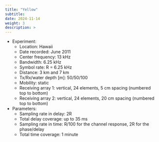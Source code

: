 ```yaml
---
title: "Yellow"
subtitle: 
date: 2024-11-14
weight: 3
description: >
---
```


* Experiment:
  * Location: Hawaii
  * Date recorded: June 2011
  * Center frequency: 13 kHz
  * Bandwidth: 6.25 kHz
  * Symbol rate: R = 6.25 kHz
  * Distance: 3 km and 7 km
  * Tx/Rx/water depth [m]: 50/50/100
  * Mobility: static
  * Receiving array 1: vertical, 24 elements, 5 cm spacing (numbered top to bottom)
  * Receiving array 2: vertical, 24 elements, 20 cm spacing (numbered top to bottom)
* Parameters:
  * Sampling rate in delay: 2R
  * Total delay coverage: up to 35 ms
  * Sampling rate in time: R/100 for the channel response, 2R for the phase/delay
  * Total time coverage: 1 minute
